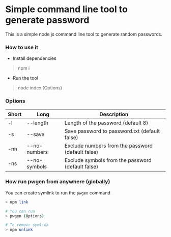 # Simple command line tool to generate password

This is a simple node js command line tool to generate
random passwords.

### How to use it

- Install dependencies

> npm i

- Run the tool

> node index (Options)

### Options

Short | Long | Description
---------|----------|---------
 -l | --length | Length of the password (default 8)
 -s | --save | Save password to password.txt (default false)
 -nn | --no-numbers | Exclude numbers from the password (default false)
 -ns | --no-symbols | Exclude symbols from the password (default false)

### How run pwgen from anywhere (globally)

You can create symlink to run the `pwgen` command

```sh
> npm link

# You can run
> pwgen (Options)

# To remove symlink
> npm unlink
```
